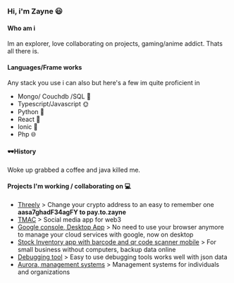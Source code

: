 ### Hi, i'm Zayne 😃

#### Who am i

Im an explorer, love collaborating on projects, gaming/anime addict. Thats all there is.

#### Languages/Frame works

Any stack you use i can also but here's a few im quite proficient in

* Mongo/ Couchdb /SQL 💾
* Typescript/Javascript 🌞
* Python 🐍
* React 🧬
* Ionic 🌌
* Php 🌐

#### 🕶History

Woke up grabbed a coffee and java killed me.


#### Projects I'm working / collaborating on 💻
  * [Threely](https://threely.io) >
   Change your crypto address to an easy to remember one **aasa7ghadF34agFY to pay.to.zayne**  
  * [TMAC](https://tipmeacoffee.com) >
    Social media app for web3  
  * [Google console, Desktop App](https://github.com/zaynekomichi/Google-Cloud-Console) > No need to use your browser anymore to manage your cloud services with google,       now on desktop  
  * [Stock Inventory app with barcode and qr code scanner mobile](https://github.com/zaynekomichi/Intake-Stock) > For small business without computers, backup data online  
  * [Debugging tool](https://github.com/zaynekomichi/FastDebug-Js) > Easy to use debugging tools works well with json data  
  * [Aurora, management systems](https://github.com/zaynekomichi/Aurora) > Management systems for individuals and organizations
 
  
